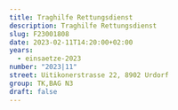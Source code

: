 ```yaml
---
title: Traghilfe Rettungsdienst
description: Traghilfe Rettungsdienst
slug: F23001808
date: 2023-02-11T14:20:00+02:00
years:
  - einsaetze-2023
number: "2023|11"
street: Uitikonerstrasse 22, 8902 Urdorf
group: TK,BAG N3
draft: false
---
```

